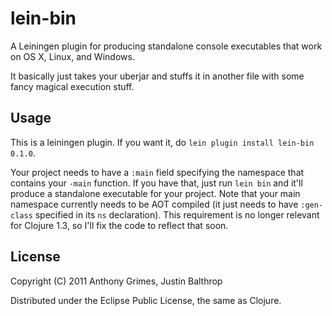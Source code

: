 # lein-bin

A Leiningen plugin for producing standalone console executables that work on OS X, Linux, and Windows.

It basically just takes your uberjar and stuffs it in another file with some fancy magical execution stuff.

## Usage

This is a leiningen plugin. If you want it, do `lein plugin install lein-bin 0.1.0`.

Your project needs to have a `:main` field specifying the namespace that contains your `-main` function. If you have that, just run `lein bin` and it'll produce a standalone executable for your project. Note that your main namespace currently needs to be AOT compiled (it just needs to have `:gen-class` specified in its `ns` declaration). This requirement is no longer relevant for Clojure 1.3, so I'll fix the code to reflect that soon.

## License

Copyright (C) 2011 Anthony Grimes, Justin Balthrop

Distributed under the Eclipse Public License, the same as Clojure.
